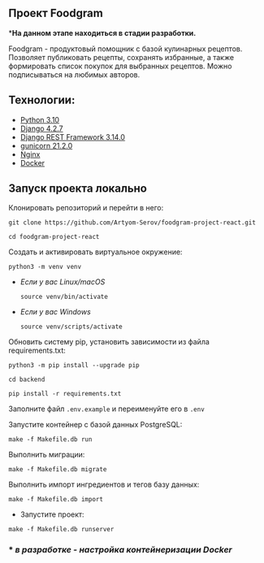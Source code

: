 ## Проект Foodgram
***На данном этапе находиться в стадии разработки.**

 Foodgram - продуктовый помощник с базой кулинарных рецептов. Позволяет публиковать рецепты, сохранять избранные, а также формировать список покупок для выбранных рецептов. Можно подписываться на любимых авторов.

## Технологии:
* [Python 3.10](https://docs.python.org/3.10/)
* [Django 4.2.7](https://www.djangoproject.com/)
* [Django REST Framework 3.14.0](https://www.django-rest-framework.org/)
* [gunicorn 21.2.0](https://docs.gunicorn.org/en/stable/)
* [Nginx](https://nginx.org/)
* [Docker](https://www.docker.com/)

## Запуск проекта локально
Клонировать репозиторий и перейти в него:

```
git clone https://github.com/Artyom-Serov/foodgram-project-react.git
```
```
cd foodgram-project-react
```

Cоздать и активировать виртуальное окружение:

```
python3 -m venv venv
```

* *Если у вас Linux/macOS*

    ```
    source venv/bin/activate
    ```

* *Если у вас Windows*

    ```
    source venv/scripts/activate
    ```
Обновить систему pip, установить зависимости из файла requirements.txt:
```
python3 -m pip install --upgrade pip
```
```
cd backend
```
```
pip install -r requirements.txt
```
Заполните файл ```.env.example``` и переименуйте его в ```.env```

Запустите контейнер с базой данных PostgreSQL:
```
make -f Makefile.db run
```
Выполнить миграции:

```
make -f Makefile.db migrate
```
Выполнить импорт ингредиентов и тегов базу данных:

```
make -f Makefile.db import
```
- Запустите проект:
```
make -f Makefile.db runserver
```

### * *в разработке - настройка контейнеризации Docker*
